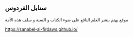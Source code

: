 

## سنابل الفردوس
موقع يهتم بنشر العلم النافع على ضوء الكتاب و السنة و سلف هذه الأمة



https://sanabel-al-firdaws.github.io/
